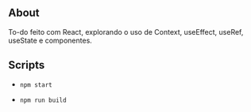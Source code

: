 ## About

To-do feito com React, explorando o uso de Context, useEffect, useRef, useState e componentes.

## Scripts

- `npm start`

- `npm run build`
